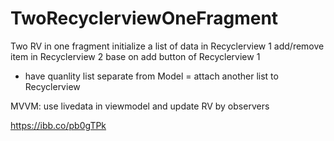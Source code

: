 # TwoRecyclerviewOneFragment
Two RV in one fragment
initialize a list of data in Recyclerview 1
add/remove item in Recyclerview 2 base on add button of Recyclerview 1
- have quanlity list separate from Model = attach another list to Recyclerview


MVVM: use livedata in viewmodel and update RV by observers


https://ibb.co/pb0gTPk
